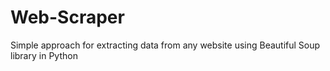 # Web-Scraper
Simple approach for extracting data from any website using Beautiful Soup library in Python


